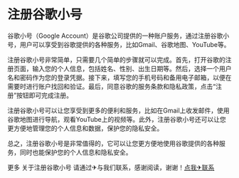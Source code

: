 # 注册谷歌小号

谷歌小号（Google Account）是谷歌公司提供的一种账户服务，通过注册谷歌小号，用户可以享受到谷歌提供的各种服务，比如Gmail、谷歌地图、YouTube等。

注册谷歌小号非常简单，只需要几个简单的步骤就可以完成。首先，打开谷歌的注册页面，输入您的个人信息，包括姓名、性别、出生日期等。然后，选择一个用户名和密码作为您的登录凭据。接下来，填写您的手机号码和备用电子邮箱，以便在需要时进行账户找回和验证。最后，同意谷歌的服务条款和隐私政策，点击“注册”按钮即可完成注册。

注册谷歌小号可以让您享受到更多的便利和服务，比如在Gmail上收发邮件，使用谷歌地图进行导航，观看YouTube上的视频等。此外，注册谷歌小号还可以让您更方便地管理您的个人信息和数据，保护您的隐私安全。

总之，注册谷歌小号是非常值得的，它可以让您更方便地使用谷歌提供的各种服务，同时也能保护您的个人信息和隐私安全。

更多 关于注册谷歌小号 请通过✈与我们联系，感谢阅读，谢谢！[点我✈联系](https://1.k02.cc)